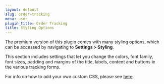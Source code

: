 ```yaml
---
layout: default
slug: order-tracking
menu: user
plugin_title: Order Tracking
title: Styling Options
---
```

The premium version of this plugin comes with many styling options, which can be accessed by navigating to **Settings > Styling**.

This section includes settings that let you change the colors, font family, font sizes, padding and margins of the title, labels, content and buttons in the various tracking forms.

For info on how to add your own custom CSS, please see [here](css).